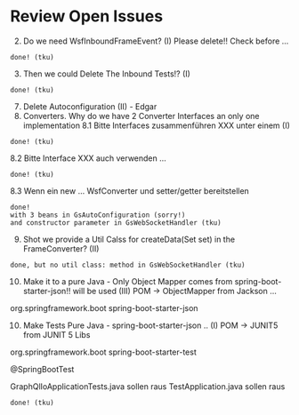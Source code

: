 
# Review Open Issues 

2. Do we need WsfInboundFrameEvent? (I)
Please delete!! Check before ... 
```
done! (tku)
```
3. Then we could Delete The Inbound Tests!? (I) 
```
done! (tku)
```
7. Delete Autoconfiguration (II) - Edgar 
8. Converters. Why do we have 2 Converter Interfaces an only one implementation
8.1 Bitte Interfaces zusammenführen XXX unter einem (I)
```
done! (tku)
```
8.2 Bitte Interface XXX auch verwenden ... 
```
done! (tku)
```
8.3 Wenn ein new ... WsfConverter und setter/getter bereitstellen 
```
done!
with 3 beans in GsAutoConfiguration (sorry!)
and constructor parameter in GsWebSocketHandler (tku)
```
9. Shot we provide a Util Calss for createData(Set<String> set) in the FrameConverter? (II)
```
done, but no util class: method in GsWebSocketHandler (tku)
```
10. Make it to a pure Java - Only Object Mapper comes from spring-boot-starter-json!! will be used (III)
POM ->  ObjectMapper from Jackson ... 

<dependency>
			<groupId>org.springframework.boot</groupId>
			<artifactId>spring-boot-starter-json</artifactId>
</dependency>

10. Make Tests Pure Java - spring-boot-starter-json .. (I) 
POM ->  JUNIT5 from JUNIT 5 Libs 

<dependency>
			<groupId>org.springframework.boot</groupId>
			<artifactId>spring-boot-starter-test</artifactId>
</dependency>

@SpringBootTest 

GraphQlIoApplicationTests.java	sollen raus
TestApplication.java sollen raus 
```
done! (tku)
```
